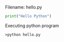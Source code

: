 <!--Python Hello World Program -->

Filename: hello.py

```python
print("Hello Python")
```



Executing python program

```shell
>python hello.py
```



